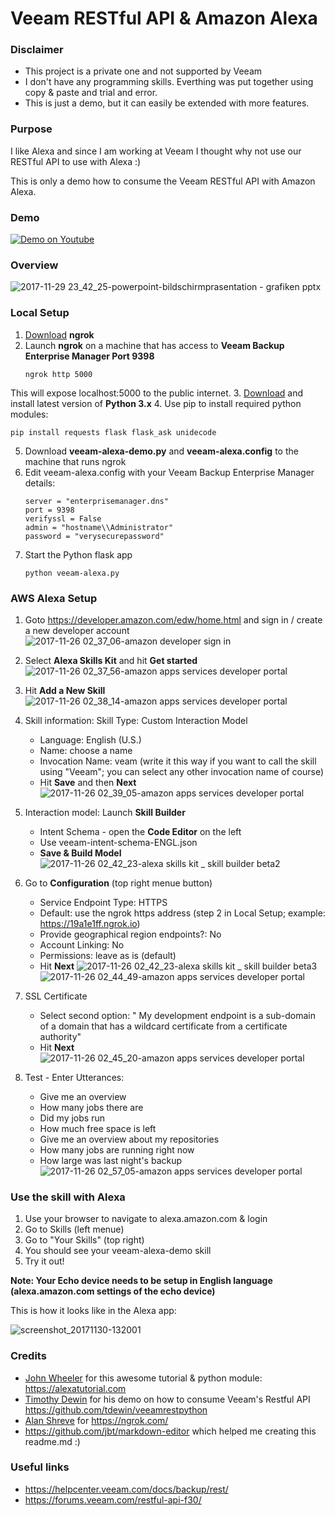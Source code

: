 # Veeam RESTful API & Amazon Alexa

### Disclaimer
* This project is a private one and not supported by Veeam
* I don't have any programming skills. Everthing was put together using copy & paste and trial and error.
* This is just a demo, but it can easily be extended with more features.

### Purpose
I like Alexa and since I am working at Veeam I thought why not use our RESTful API to use with Alexa :)

This is only a demo how to consume the Veeam RESTful API with Amazon Alexa.

### Demo
[![Demo on Youtube](https://img.youtube.com/vi/GIferJGMgDA/0.jpg)](https://www.youtube.com/watch?v=GIferJGMgDA)

### Overview
![2017-11-29 23_42_25-powerpoint-bildschirmprasentation - grafiken pptx](https://user-images.githubusercontent.com/34011056/33403030-05720f88-d55f-11e7-9f3b-d4d0163d0f69.png)

### Local Setup

 1. [Download](https://ngrok.com/download) **ngrok**
 2. Launch **ngrok** on a machine that has access to **Veeam Backup Enterprise Manager Port 9398**
    ```
    ngrok http 5000
    ```
This will expose localhost:5000 to the public internet.
3. [Download](https://www.python.org/downloads/) and install latest version of **Python 3.x**
4. Use pip to install required python modules:
   ```
   pip install requests flask flask_ask unidecode
   ```
5. Download **veeam-alexa-demo.py** and **veeam-alexa.config** to the machine that runs ngrok
6. Edit veeam-alexa.config with your Veeam Backup Enterprise Manager details:
   ```
   server = "enterprisemanager.dns"
   port = 9398
   verifyssl = False
   admin = "hostname\\Administrator"
   password = "verysecurepassword"
   ```
 7. Start the Python flask app
    ```
    python veeam-alexa.py
    ```

### AWS Alexa Setup

1. Goto https://developer.amazon.com/edw/home.html and sign in / create a new developer account
   ![2017-11-26 02_37_06-amazon developer sign in](https://user-images.githubusercontent.com/34011056/33530521-3186f064-d881-11e7-8b35-8e8f1b395df5.png)
   
2. Select **Alexa Skills Kit** and hit **Get started**
   ![2017-11-26 02_37_56-amazon apps services developer portal](https://user-images.githubusercontent.com/34011056/33530557-781c6b44-d881-11e7-8cdb-bc9e4b5a826c.png)
   
3. Hit **Add a New Skill**
    ![2017-11-26 02_38_14-amazon apps services developer portal](https://user-images.githubusercontent.com/34011056/33530527-3d0b8878-d881-11e7-8f6c-0ad464692003.png)
    
4. Skill information:
   Skill Type:  Custom Interaction Model
   * Language: English (U.S.)
   * Name: choose a name
   * Invocation Name: veam (write it this way if you want to call the skill using "Veeam"; you can select any other invocation name of course)
   * Hit **Save** and then **Next**
  ![2017-11-26 02_39_05-amazon apps services developer portal](https://user-images.githubusercontent.com/34011056/33530528-406f303c-d881-11e7-9f7a-eb0cb61326c5.png)

5. Interaction model: Launch **Skill Builder**
	* Intent Schema - open the **Code Editor** on the left
	* Use veeam-intent-schema-ENGL.json
	* **Save & Build Model**
	![2017-11-26 02_42_23-alexa skills kit _ skill builder beta2](https://user-images.githubusercontent.com/34011056/33530564-9f363b56-d881-11e7-8ff9-85df8286377f.png)
	
6. Go to **Configuration** (top right menue button)
   * Service Endpoint Type: HTTPS
   * Default: use the ngrok https address (step 2 in Local Setup; example: https://19a1e1ff.ngrok.io)
   * Provide geographical region endpoints?: No
   * Account Linking: No
   * Permissions: leave as is (default)
   * Hit **Next**
   ![2017-11-26 02_42_23-alexa skills kit _ skill builder beta3](https://user-images.githubusercontent.com/34011056/33530567-b0507258-d881-11e7-99ec-93e145e4dfd8.png)
   ![2017-11-26 02_44_49-amazon apps services developer portal](https://user-images.githubusercontent.com/34011056/33530568-b3be822c-d881-11e7-8d0e-1370e51de15d.png)
   
7. SSL Certificate
	* Select second option: " My development endpoint is a sub-domain of a domain that has a wildcard certificate from a certificate authority"
	* Hit **Next**
	![2017-11-26 02_45_20-amazon apps services developer portal](https://user-images.githubusercontent.com/34011056/33530570-b5d8ef3e-d881-11e7-8bdf-c78743b59d97.png)
	
8. Test - Enter Utterances:
	* Give me an overview
	* How many jobs there are
	* Did my jobs run
	* How much free space is left
	* Give me an overview about my repositories
	* How many jobs are running right now
	* How large was last night's backup
	![2017-11-26 02_57_05-amazon apps services developer portal](https://user-images.githubusercontent.com/34011056/33530573-bc278418-d881-11e7-8d41-04b017ba88e4.png)

### Use the skill with Alexa

1. Use your browser to navigate to alexa.amazon.com & login
2. Go to Skills (left menue)
3. Go to "Your Skills" (top right)
4. You should see your veeam-alexa-demo skill
5. Try it out!

**Note: Your Echo device needs to be setup in English language (alexa.amazon.com settings of the echo device)**

This is how it looks like in the Alexa app:

![screenshot_20171130-132001](https://user-images.githubusercontent.com/34011056/33530739-7cef98a0-d884-11e7-9161-e8e72466ff3f.png)

### Credits
* [John Wheeler](https://developer.amazon.com/de/alexa/champions/john-wheeler) for this awesome tutorial & python module: https://alexatutorial.com
* [Timothy Dewin](https://twitter.com/tdewin) for his demo on how to consume Veeam's Restful API https://github.com/tdewin/veeamrestpython
* [Alan Shreve](https://twitter.com/inconshreveable) for https://ngrok.com/
* https://github.com/jbt/markdown-editor which helped me creating this readme.md :)

### Useful links
* https://helpcenter.veeam.com/docs/backup/rest/
* https://forums.veeam.com/restful-api-f30/
